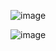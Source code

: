 ![image](https://github.com/user-attachments/assets/bafbd95b-9a57-4cc3-9463-92c842a55b92)



![image](https://github.com/user-attachments/assets/a6da077f-d418-40fe-91ab-32db63756814)



